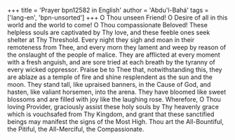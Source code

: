 +++
title = 'Prayer bpn12582 in English'
author = 'Abdu'l-Bahá'
tags = ['lang-en', 'bpn-unsorted']
+++
O Thou unseen Friend!  O Desire of all in this world and the world to come!  O Thou compassionate Beloved!  These helpless souls are captivated by Thy love, and these feeble ones seek shelter at Thy Threshold.  Every night they sigh and moan in their remoteness from Thee, and every morn they lament and weep by reason of the onslaught of the people of malice.  They are afflicted at every moment with a fresh anguish, and are sore tried at each breath by the tyranny of every wicked oppressor.  Praise be to Thee that, notwithstanding this, they are ablaze as a temple of fire and shine resplendent as the sun and the moon.  They stand tall, like upraised banners, in the Cause of God, and hasten, like valiant horsemen, into the arena.  They have bloomed like sweet blossoms and are filled with joy like the laughing rose.  Wherefore, O Thou loving Provider, graciously assist these holy souls by Thy heavenly grace which is vouchsafed from Thy Kingdom, and grant that these sanctified beings may manifest the signs of the Most High.  Thou art the All-Bountiful, the Pitiful, the All-Merciful, the Compassionate.
